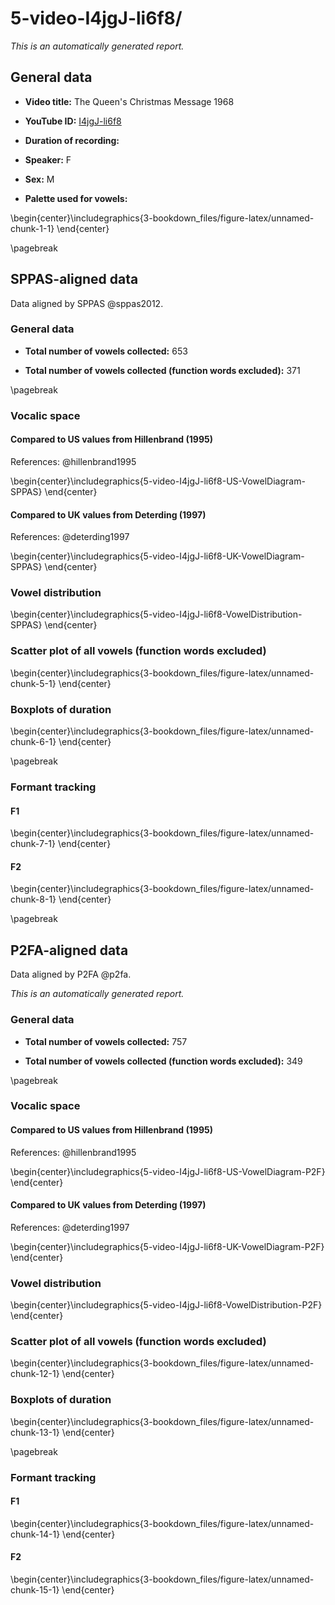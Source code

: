 # 5-video-I4jgJ-li6f8/






*This is an automatically generated report.*

## General data

* **Video title:**  The Queen's Christmas Message 1968

* **YouTube ID:** [I4jgJ-li6f8](https://www.youtube.com/watch?v=I4jgJ-li6f8)

* **Duration of recording:** 

* **Speaker:** F

* **Sex:** M

* **Palette used for vowels:**


\begin{center}\includegraphics{3-bookdown_files/figure-latex/unnamed-chunk-1-1} \end{center}

\pagebreak

## SPPAS-aligned data

Data aligned by SPPAS @sppas2012.

### General data 

* **Total number of vowels collected:** 653

* **Total number of vowels collected (function words excluded):** 371

\pagebreak

 
### Vocalic space

#### Compared to US values from Hillenbrand (1995)


References: @hillenbrand1995


\begin{center}\includegraphics{5-video-I4jgJ-li6f8-US-VowelDiagram-SPPAS} \end{center}

#### Compared to UK values from Deterding (1997)

References: @deterding1997


\begin{center}\includegraphics{5-video-I4jgJ-li6f8-UK-VowelDiagram-SPPAS} \end{center}

### Vowel distribution


\begin{center}\includegraphics{5-video-I4jgJ-li6f8-VowelDistribution-SPPAS} \end{center}

### Scatter plot of all vowels (function words excluded)


\begin{center}\includegraphics{3-bookdown_files/figure-latex/unnamed-chunk-5-1} \end{center}

### Boxplots of duration


\begin{center}\includegraphics{3-bookdown_files/figure-latex/unnamed-chunk-6-1} \end{center}

\pagebreak

### Formant tracking

#### F1


\begin{center}\includegraphics{3-bookdown_files/figure-latex/unnamed-chunk-7-1} \end{center}

#### F2


\begin{center}\includegraphics{3-bookdown_files/figure-latex/unnamed-chunk-8-1} \end{center}

\pagebreak

## P2FA-aligned data

Data aligned by P2FA @p2fa.




*This is an automatically generated report.*

### General data

* **Total number of vowels collected:** 757

* **Total number of vowels collected (function words excluded):** 349

\pagebreak

### Vocalic space

#### Compared to US values from Hillenbrand (1995)

References: @hillenbrand1995


\begin{center}\includegraphics{5-video-I4jgJ-li6f8-US-VowelDiagram-P2F} \end{center}

#### Compared to UK values from Deterding (1997)

References: @deterding1997


\begin{center}\includegraphics{5-video-I4jgJ-li6f8-UK-VowelDiagram-P2F} \end{center}

### Vowel distribution


\begin{center}\includegraphics{5-video-I4jgJ-li6f8-VowelDistribution-P2F} \end{center}

### Scatter plot of all vowels (function words excluded)


\begin{center}\includegraphics{3-bookdown_files/figure-latex/unnamed-chunk-12-1} \end{center}


### Boxplots of duration


\begin{center}\includegraphics{3-bookdown_files/figure-latex/unnamed-chunk-13-1} \end{center}

\pagebreak

### Formant tracking

#### F1


\begin{center}\includegraphics{3-bookdown_files/figure-latex/unnamed-chunk-14-1} \end{center}

#### F2


\begin{center}\includegraphics{3-bookdown_files/figure-latex/unnamed-chunk-15-1} \end{center}



 
